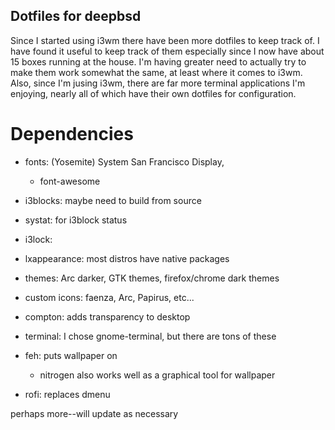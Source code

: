 ## Dotfiles for deepbsd

Since I started using i3wm there have been more dotfiles to keep track of.  I
have found it useful to keep track of them especially since I now have about 15
boxes running at the house.  I'm having greater need to actually try to make
them work somewhat the same, at least where it comes to i3wm.  Also, since I'm
jusing i3wm, there are far more terminal applications I'm enjoying, nearly all
of which have their own dotfiles for configuration.  

# Dependencies

* fonts:  (Yosemite) System San Francisco Display, 
	* font-awesome

* i3blocks: maybe need to build from source

* systat: for i3block status

* i3lock: 

* lxappearance: most distros have native packages

* themes:  Arc darker, GTK themes, firefox/chrome dark themes

* custom icons:  faenza, Arc, Papirus, etc...

* compton: adds transparency to desktop

* terminal: I chose gnome-terminal, but there are tons of these

* feh: puts wallpaper on 
	* nitrogen also works well as a graphical tool for wallpaper

* rofi:  replaces dmenu

perhaps more--will update as necessary

